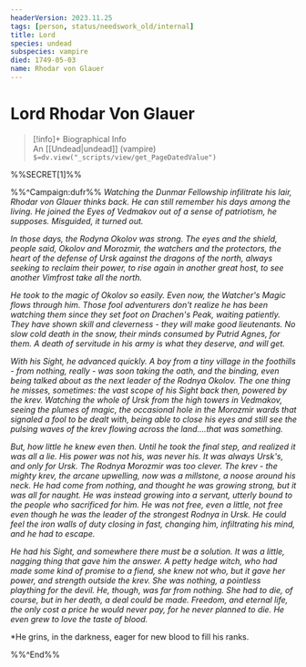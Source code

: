 ```yaml
---
headerVersion: 2023.11.25
tags: [person, status/needswork_old/internal]
title: Lord
species: undead
subspecies: vampire
died: 1749-05-03
name: Rhodar von Glauer
---
```

# Lord Rhodar Von Glauer
>[!info]+ Biographical Info  
> An [[Undead|undead]] (vampire)  
> `$=dv.view("_scripts/view/get_PageDatedValue")`

%%SECRET[1]%%

%%^Campaign:dufr%%
*Watching the Dunmar Fellowship infilitrate his lair, Rhodar von Glauer thinks back. He can still remember his days among the living. He joined the Eyes of Vedmakov out of a sense of patriotism, he supposes. Misguided, it turned out.* 

*In those days, the Rodyna Okolov was strong. The eyes and the shield, people said, Okolov and Morozmir, the watchers and the protectors, the heart of the defense of Ursk against the dragons of the north, always seeking to reclaim their power, to rise again in another great host, to see another Vimfrost take all the north.*

*He took to the magic of Okolov so easily. Even now, the Watcher's Magic flows through him. Those fool adventurers don't realize he has been watching them since they set foot on Drachen's Peak, waiting patiently. They have shown skill and cleverness - they will make good lieutenants. No slow cold death in the snow, their minds consumed by Putrid Agnes, for them. A death of servitude in his army is what they deserve, and will get.*

*With his Sight, he advanced quickly. A boy from a tiny village in the foothills - from nothing, really - was soon taking the oath, and the binding, even being talked about as the next leader of the Rodnya Okolov. The one thing he misses, sometimes: the vast scope of his Sight back then, powered by the krev. Watching the whole of Ursk from the high towers in Vedmakov, seeing the plumes of magic, the occasional hole in the Morozmir wards that signaled a fool to be dealt with, being able to close his eyes and still see the pulsing waves of the krev flowing across the land....that was something.*

*But, how little he knew even then. Until he took the final step, and realized it was all a lie. His power was not his, was never his. It was always Ursk's, and only for Ursk. The Rodnya Morozmir was too clever. The krev - the mighty krev, the arcane upwelling, now was a millstone, a noose around his neck. He had come from nothing, and thought he was growing strong, but it was all for naught. He was instead growing into a servant, utterly bound to the people who sacrificed for him. He was not free, even a little, not free even though he was the leader of the strongest Rodnya in Ursk. He could feel the iron walls of duty closing in fast, changing him, infiltrating his mind, and he had to escape.*

*He had his Sight, and somewhere there must be a solution. It was a little, nagging thing that gave him the answer. A petty hedge witch, who had made some kind of promise to a fiend, she knew not who, but it gave her power, and strength outside the krev. She was nothing, a pointless plaything for the devil. He, though, was far from nothing. She had to die, of course, but in her death, a deal could be made. Freedom, and eternal life, the only cost a price he would never pay, for he never planned to die. He even grew to love the taste of blood.*

*He grins, in the darkness, eager for new blood to fill his ranks.

%%^End%%